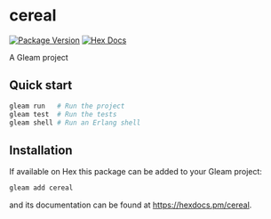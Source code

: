# cereal

[![Package Version](https://img.shields.io/hexpm/v/cereal)](https://hex.pm/packages/cereal)
[![Hex Docs](https://img.shields.io/badge/hex-docs-ffaff3)](https://hexdocs.pm/cereal/)

A Gleam project

## Quick start

```sh
gleam run   # Run the project
gleam test  # Run the tests
gleam shell # Run an Erlang shell
```

## Installation

If available on Hex this package can be added to your Gleam project:

```sh
gleam add cereal
```

and its documentation can be found at <https://hexdocs.pm/cereal>.
